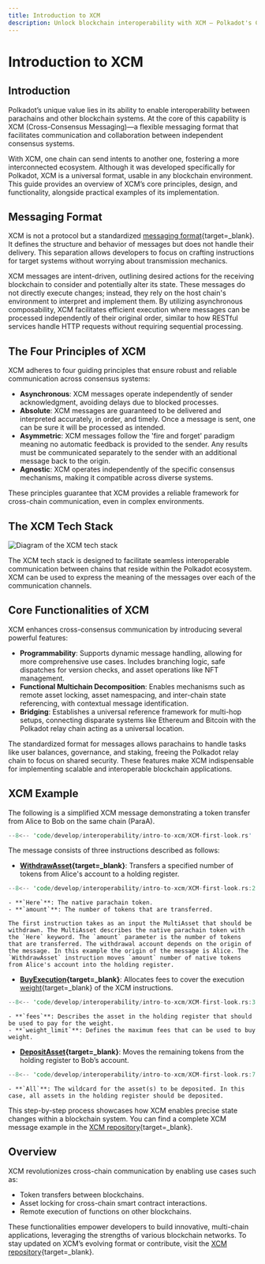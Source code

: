 ```yaml
---
title: Introduction to XCM
description: Unlock blockchain interoperability with XCM — Polkadot's Cross-Consensus Messaging format for cross-chain interactions.
---
```


# Introduction to XCM

## Introduction

Polkadot’s unique value lies in its ability to enable interoperability between parachains and other blockchain systems. At the core of this capability is XCM (Cross-Consensus Messaging)—a flexible messaging format that facilitates communication and collaboration between independent consensus systems.

With XCM, one chain can send intents to another one, fostering a more interconnected ecosystem. Although it was developed specifically for Polkadot, XCM is a universal format, usable in any blockchain environment. This guide provides an overview of XCM’s core principles, design, and functionality, alongside practical examples of its implementation.

## Messaging Format

XCM is not a protocol but a standardized [messaging format](https://github.com/polkadot-fellows/xcm-format){target=\_blank}. It defines the structure and behavior of messages but does not handle their delivery. This separation allows developers to focus on crafting instructions for target systems without worrying about transmission mechanics.

XCM messages are intent-driven, outlining desired actions for the receiving blockchain to consider and potentially alter its state. These messages do not directly execute changes; instead, they rely on the host chain's environment to interpret and implement them. By utilizing asynchronous composability, XCM facilitates efficient execution where messages can be processed independently of their original order, similar to how RESTful services handle HTTP requests without requiring sequential processing.

## The Four Principles of XCM

XCM adheres to four guiding principles that ensure robust and reliable communication across consensus systems:

- **Asynchronous**: XCM messages operate independently of sender acknowledgment, avoiding delays due to blocked processes.
- **Absolute**: XCM messages are guaranteed to be delivered and interpreted accurately, in order, and timely. Once a message is sent, one can be sure it will be processed as intended.
- **Asymmetric**: XCM messages follow the 'fire and forget' paradigm meaning no automatic feedback is provided to the sender. Any results must be communicated separately to the sender with an additional message back to the origin.
- **Agnostic**: XCM operates independently of the specific consensus mechanisms, making it compatible across diverse systems.

These principles guarantee that XCM provides a reliable framework for cross-chain communication, even in complex environments.

## The XCM Tech Stack

![Diagram of the XCM tech stack](/images/develop/interoperability/intro-to-xcm/intro-to-xcm-01.webp)

The XCM tech stack is designed to facilitate seamless interoperable communication between chains that reside within the Polkadot ecosystem. XCM can be used to express the meaning of the messages over each of the communication channels.

## Core Functionalities of XCM

XCM enhances cross-consensus communication by introducing several powerful features:

- **Programmability**: Supports dynamic message handling, allowing for more comprehensive use cases. Includes branching logic, safe dispatches for version checks, and asset operations like NFT management.
- **Functional Multichain Decomposition**: Enables mechanisms such as remote asset locking, asset namespacing, and inter-chain state referencing, with contextual message identification.
- **Bridging**: Establishes a universal reference framework for multi-hop setups, connecting disparate systems like Ethereum and Bitcoin with the Polkadot relay chain acting as a universal location.

The standardized format for messages allows parachains to handle tasks like user balances, governance, and staking, freeing the Polkadot relay chain to focus on shared security. These features make XCM indispensable for implementing scalable and interoperable blockchain applications. 

## XCM Example

The following is a simplified XCM message demonstrating a token transfer from Alice to Bob on the same chain (ParaA).

```rust
--8<-- 'code/develop/interoperability/intro-to-xcm/XCM-first-look.rs'
```

The message consists of three instructions described as follows:

- **[WithdrawAsset](https://github.com/polkadot-fellows/xcm-format?tab=readme-ov-file#withdrawasset){target=\_blank}**: Transfers a specified number of tokens from Alice's account to a holding register.
```rust
--8<-- 'code/develop/interoperability/intro-to-xcm/XCM-first-look.rs:2:2'
```
    - **`Here`**: The native parachain token.
    - **`amount`**: The number of tokens that are transferred.

    The first instruction takes as an input the MultiAsset that should be withdrawn. The MultiAsset describes the native parachain token with the `Here` keyword. The `amount` parameter is the number of tokens that are transferred. The withdrawal account depends on the origin of the message. In this example the origin of the message is Alice. The `WithdrawAsset` instruction moves `amount` number of native tokens from Alice's account into the holding register.

- **[BuyExecution](https://github.com/polkadot-fellows/xcm-format?tab=readme-ov-file#buyexecution){target=\_blank}**: Allocates fees to cover the execution [weight](/polkadot-protocol/glossary/#weight){target=\_blank} of the XCM instructions.
```rust
--8<-- 'code/develop/interoperability/intro-to-xcm/XCM-first-look.rs:3:6'
```

    - **`fees`**: Describes the asset in the holding register that should be used to pay for the weight.
    - **`weight_limit`**: Defines the maximum fees that can be used to buy weight.

- **[DepositAsset](https://github.com/polkadot-fellows/xcm-format?tab=readme-ov-file#depositasset){target=\_blank}**: Moves the remaining tokens from the holding register to Bob’s account.
```rust
--8<-- 'code/develop/interoperability/intro-to-xcm/XCM-first-look.rs:7:16'
```

    - **`All`**: The wildcard for the asset(s) to be deposited. In this case, all assets in the holding register should be deposited.
    
This step-by-step process showcases how XCM enables precise state changes within a blockchain system. You can find a complete XCM message example in the [XCM repository](https://github.com/paritytech/xcm-docs/blob/main/examples/src/0_first_look/mod.rs){target=\_blank}.

## Overview

XCM revolutionizes cross-chain communication by enabling use cases such as:

- Token transfers between blockchains.
- Asset locking for cross-chain smart contract interactions.
- Remote execution of functions on other blockchains.

These functionalities empower developers to build innovative, multi-chain applications, leveraging the strengths of various blockchain networks. To stay updated on XCM’s evolving format or contribute, visit the [XCM repository](https://github.com/paritytech/xcm-docs/blob/main/examples/src/0_first_look/mod.rs){target=\_blank}.
